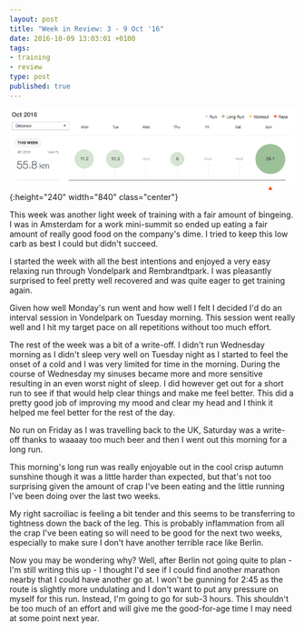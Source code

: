```yaml
---
layout: post
title: "Week in Review: 3 - 9 Oct '16"
date: 2016-10-09 13:03:01 +0100
tags:
- training
- review
type: post
published: true
---
```


![Week in Review: 3 - 9 Oct '16](/img/week-in-review-3-9Oct16.png){:height="240" width="840" class="center"}

This week was another light week of training with a fair amount of bingeing. I was in Amsterdam for a work mini-summit so ended up eating a fair amount of really good food on the company's dime.  I tried to keep this low carb as best I could but didn't succeed.

I started the week with all the best intentions and enjoyed a very easy relaxing run through Vondelpark and Rembrandtpark. I was pleasantly surprised to feel pretty well recovered and was quite eager to get training again.

Given how well Monday's run went and how well I felt I decided I'd do an interval session in Vondelpark on Tuesday morning. This session went really well and I hit my target pace on all repetitions without too much effort.

The rest of the week was a bit of a write-off. I didn't run Wednesday morning as I didn't sleep very well on Tuesday night as I started to feel the onset of a cold and I was very limited for time in the morning. During the course of Wednesday my sinuses became more and more sensitive resulting in an even worst night of sleep.  I did however get out for a short run to see if that would help clear things and make me feel better.  This did a pretty good job of improving my mood and clear my head and I think it helped me feel better for the rest of the day.

No run on Friday as I was travelling back to the UK, Saturday was a write-off thanks to waaaay too much beer and then I went out this morning for a long run.

This morning's long run was really enjoyable out in the cool crisp autumn sunshine though it was a little harder than expected, but that's not too surprising given the amount of crap I've been eating and the little running I've been doing over the last two weeks.

My right sacroiliac is feeling a bit tender and this seems to be transferring to tightness down the back of the leg. This is probably inflammation from all the crap I've been eating so will need to be good for the next two weeks, especially to make sure I don't have another terrible race like Berlin.

Now you may be wondering why? Well, after Berlin not going quite to plan - I'm still writing this up - I thought I'd see if I could find another marathon nearby that I could have another go at. I won't be gunning for 2:45 as the route is slightly more undulating and I don't want to put any pressure on myself for this run. Instead, I'm going to go for sub-3 hours.  This shouldn't be too much of an effort and will give me the good-for-age time I may need at some point next year.
